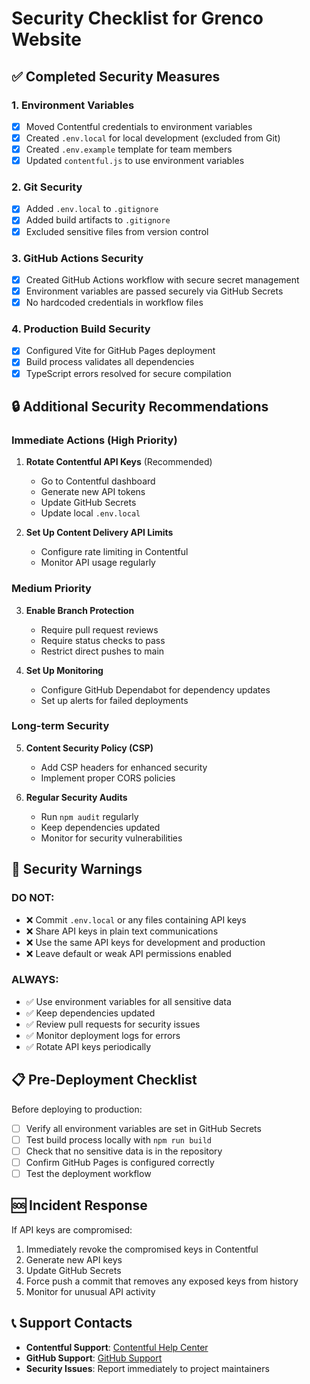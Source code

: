 # Security Checklist for Grenco Website

## ✅ Completed Security Measures

### 1. Environment Variables
- [x] Moved Contentful credentials to environment variables
- [x] Created `.env.local` for local development (excluded from Git)
- [x] Created `.env.example` template for team members
- [x] Updated `contentful.js` to use environment variables

### 2. Git Security
- [x] Added `.env.local` to `.gitignore`
- [x] Added build artifacts to `.gitignore`
- [x] Excluded sensitive files from version control

### 3. GitHub Actions Security
- [x] Created GitHub Actions workflow with secure secret management
- [x] Environment variables are passed securely via GitHub Secrets
- [x] No hardcoded credentials in workflow files

### 4. Production Build Security
- [x] Configured Vite for GitHub Pages deployment
- [x] Build process validates all dependencies
- [x] TypeScript errors resolved for secure compilation

## 🔒 Additional Security Recommendations

### Immediate Actions (High Priority)
1. **Rotate Contentful API Keys** (Recommended)
   - Go to Contentful dashboard
   - Generate new API tokens
   - Update GitHub Secrets
   - Update local `.env.local`

2. **Set Up Content Delivery API Limits**
   - Configure rate limiting in Contentful
   - Monitor API usage regularly

### Medium Priority
3. **Enable Branch Protection**
   - Require pull request reviews
   - Require status checks to pass
   - Restrict direct pushes to main

4. **Set Up Monitoring**
   - Configure GitHub Dependabot for dependency updates
   - Set up alerts for failed deployments

### Long-term Security
5. **Content Security Policy (CSP)**
   - Add CSP headers for enhanced security
   - Implement proper CORS policies

6. **Regular Security Audits**
   - Run `npm audit` regularly
   - Keep dependencies updated
   - Monitor for security vulnerabilities

## 🚨 Security Warnings

### DO NOT:
- ❌ Commit `.env.local` or any files containing API keys
- ❌ Share API keys in plain text communications
- ❌ Use the same API keys for development and production
- ❌ Leave default or weak API permissions enabled

### ALWAYS:
- ✅ Use environment variables for all sensitive data
- ✅ Keep dependencies updated
- ✅ Review pull requests for security issues
- ✅ Monitor deployment logs for errors
- ✅ Rotate API keys periodically

## 📋 Pre-Deployment Checklist

Before deploying to production:
- [ ] Verify all environment variables are set in GitHub Secrets
- [ ] Test build process locally with `npm run build`
- [ ] Check that no sensitive data is in the repository
- [ ] Confirm GitHub Pages is configured correctly
- [ ] Test the deployment workflow

## 🆘 Incident Response

If API keys are compromised:
1. Immediately revoke the compromised keys in Contentful
2. Generate new API keys
3. Update GitHub Secrets
4. Force push a commit that removes any exposed keys from history
5. Monitor for unusual API activity

## 📞 Support Contacts

- **Contentful Support**: [Contentful Help Center](https://www.contentful.com/help/)
- **GitHub Support**: [GitHub Support](https://support.github.com/)
- **Security Issues**: Report immediately to project maintainers
